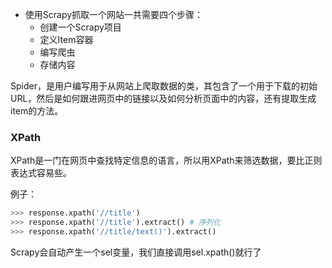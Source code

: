 - 使用Scrapy抓取一个网站一共需要四个步骤：
  - 创建一个Scrapy项目
  - 定义Item容器
  - 编写爬虫
  - 存储内容

Spider，是用户编写用于从网站上爬取数据的类，其包含了一个用于下载的初始URL，然后是如何跟进网页中的链接以及如何分析页面中的内容，还有提取生成item的方法。



### XPath

XPath是一门在网页中查找特定信息的语言，所以用XPath来筛选数据，要比正则表达式容易些。

例子：

``` python
>>> response.xpath('//title')
>>> response.xpath('//title').extract() # 序列化
>>> response.xpath('//title/text()').extract() 
```

Scrapy会自动产生一个sel变量，我们直接调用sel.xpath()就行了

